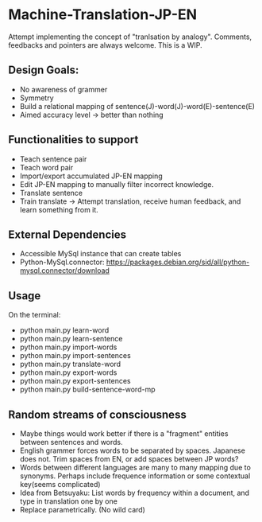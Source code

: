 # Machine-Translation-JP-EN
Attempt implementing the concept of "tranlsation by analogy".
Comments, feedbacks and pointers are always welcome.
This is a WIP.
## Design Goals:
- No awareness of grammer
- Symmetry 
- Build a relational mapping of sentence(J)-word(J)-word(E)-sentence(E)
- Aimed accuracy level -> better than nothing

## Functionalities to support
- Teach sentence pair
- Teach word pair
- Import/export accumulated JP-EN mapping
- Edit JP-EN mapping to manually filter incorrect knowledge.
- Translate sentence
- Train translate -> Attempt translation, receive human feedback, and learn something from it.

## External Dependencies
- Accessible MySql instance that can create tables
- Python-MySql.connector: https://packages.debian.org/sid/all/python-mysql.connector/download

## Usage 
On the terminal:
- python main.py learn-word <English Word> <Japanese Word>
- python main.py learn-sentence <English Sentence> <Japanese Sentence>
- python main.py import-words <CSV with word pairs>
- python main.py import-sentences <Text file with sentence pairs>
- python main.py translate-word <direction> <word>
- python main.py export-words <csv destination>
- python main.py export-sentences <txt file destination>
- python main.py build-sentence-word-mp
  

## Random streams of consciousness
- Maybe things would work better if there is a "fragment" entities between sentences and words.
- English grammer forces words to be separated by spaces. Japanese does not. Trim spaces from EN, or add spaces between JP words?
- Words between different languages are many to many mapping due to synonyms. Perhaps include frequence information or some contextual key(seems complicated)
- Idea from Betsuyaku: List words by frequency within a document, and type in translation one by one
- Replace parametrically. (No wild card)
